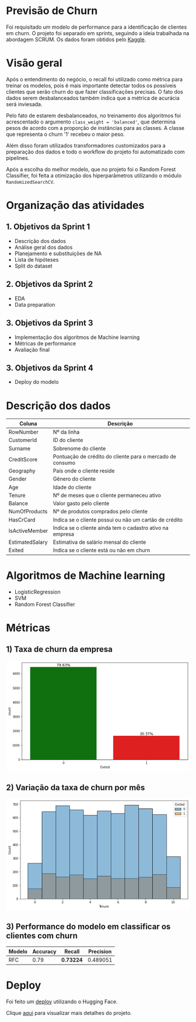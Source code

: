 # Previsão de Churn

Foi requisitado um modelo de performance para a identificação de clientes em churn. O projeto foi separado em sprints, seguindo a ideia trabalhada na abordagem SCRUM. Os dados foram obtidos pelo [Kaggle](https://www.kaggle.com/datasets/mervetorkan/churndataset).  

# Visão geral

Após o entendimento do negócio, o recall foi utilizado como métrica para treinar os modelos, pois é mais importante detectar todos os possíveis clientes que serão churn do que fazer classificações precisas. O fato dos dados serem desbalanceados também indica que a métrica de acurácia será inviesada.

Pelo fato de estarem desbalanceados, no treinamento dos algoritmos foi acrescentado o argumento `class_weight = 'balanced'`, que determina pesos de acordo com a proporção de instâncias para as classes. A classe que representa o churn '1' recebeu o maior peso.

Além disso foram utilizados transformadores customizados para a preparação dos dados e todo o workflow do projeto foi automatizado com pipelines.

Após a escolha do melhor modelo, que no projeto foi o Random Forest Classifier, foi feita a otimização dos hiperparâmetros utilizando o módulo `RandomizedSearchCV`.


# Organização das atividades


## 1. Objetivos da Sprint 1

- Descrição dos dados
- Análise geral dos dados
- Planejamento e substituições de NA
- Lista de hipóteses
- Split do dataset


## 2. Objetivos da Sprint 2
- EDA
- Data preparation

## 3. Objetivos da Sprint 3

- Implementação dos algoritmos de Machine learning
- Métricas de performance
- Avaliação final


## 3. Objetivos da Sprint 4

- Deploy do modelo


# Descrição dos dados

Coluna | Descrição
-------|----------
RowNumber | Nº da linha
CustomerId | ID do cliente
Surname | Sobrenome do cliente
CreditScore | Pontuação de crédito do cliente para o mercado de consumo
Geography | País onde o cliente reside
Gender | Gênero do cliente
Age | Idade do cliente
Tenure| Nº de meses que o cliente permaneceu ativo
Balance  | Valor gasto pelo cliente
NumOfProducts | Nº de produtos comprados pelo cliente
HasCrCard | Indica se o cliente possui ou não um cartão de crédito
IsActiveMember | Indica se o cliente ainda tem o cadastro ativo na empresa
EstimatedSalary | Estimativa de salário mensal do cliente
Exited | Indica se o cliente está ou não em churn 


# Algoritmos de Machine learning

- LogisticRegression
- SVM
- Random Forest Classifier


# Métricas   
## 1) Taxa de churn da empresa

![métrica1](img/m1.png)

## 2) Variação da taxa de churn por mês  

![métrica2](img/m2.png)


## 3) Performance do modelo em classificar os clientes com churn  

<div align="center">

Modelo | Accuracy | Recall | Precision
-------|----------|--------| ----------
RFC | 0.79	| **0.73224** | 0.489051

</div>


# Deploy

Foi feito um [deploy](https://huggingface.co/spaces/deborabmfreitas/churn-prediction-deploy) utilizando o Hugging Face. 
 
Clique [aqui](https://github.com/deborabmfreitas/projeto-churn-classificacao/blob/main/churn-prediction-project.ipynb) para visualizar mais detalhes do projeto.